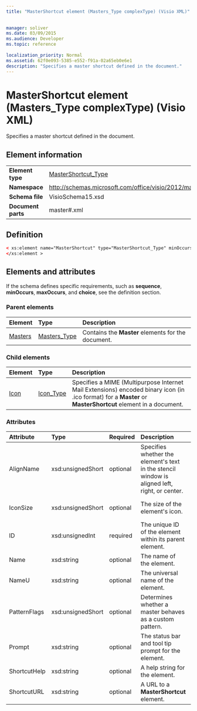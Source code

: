 ```yaml
---
title: "MasterShortcut element (Masters_Type complexType) (Visio XML)"
 
 
manager: soliver
ms.date: 03/09/2015
ms.audience: Developer
ms.topic: reference
 
localization_priority: Normal
ms.assetid: 62f0e093-5385-e552-f91a-02a65eb0e6e1
description: "Specifies a master shortcut defined in the document."
---
```


# MasterShortcut element (Masters_Type complexType) (Visio XML)

Specifies a master shortcut defined in the document.
  
## Element information

|||
|:-----|:-----|
|**Element type** <br/> |[MasterShortcut_Type](mastershortcut_type-complextypevisio-xml.md) <br/> |
|**Namespace** <br/> |http://schemas.microsoft.com/office/visio/2012/main  <br/> |
|**Schema file** <br/> |VisioSchema15.xsd  <br/> |
|**Document parts** <br/> |master#.xml  <br/> |
   
## Definition

```XML
< xs:element name="MasterShortcut" type="MasterShortcut_Type" minOccurs="0" maxOccurs="unbounded" >
</xs:element >
```

## Elements and attributes

If the schema defines specific requirements, such as **sequence**, **minOccurs**, **maxOccurs**, and **choice**, see the definition section. 
  
### Parent elements

|**Element**|**Type**|**Description**|
|:-----|:-----|:-----|
|[Masters](masters-elementvisio-xml.md) <br/> |[Masters_Type](masters_type-complextypevisio-xml.md) <br/> |Contains the **Master** elements for the document.  <br/> |
   
### Child elements

|**Element**|**Type**|**Description**|
|:-----|:-----|:-----|
|[Icon](icon-element-mastershortcut_type-complextypevisio-xml.md) <br/> |[Icon_Type](icon_type-complextypevisio-xml.md) <br/> |Specifies a MIME (Multipurpose Internet Mail Extensions) encoded binary icon (in .ico format) for a **Master** or **MasterShortcut** element in a document.  <br/> |
   
### Attributes

|**Attribute**|**Type**|**Required**|**Description**|**Possible values**|
|:-----|:-----|:-----|:-----|:-----|
|AlignName  <br/> |xsd:unsignedShort  <br/> |optional  <br/> |Specifies whether the element's text in the stencil window is aligned left, right, or center.  <br/> |Values of the xsd:unsignedShort type.  <br/> |
|IconSize  <br/> |xsd:unsignedShort  <br/> |optional  <br/> |The size of the element's icon.  <br/> |Values of the xsd:unsignedShort type.  <br/> |
|ID  <br/> |xsd:unsignedInt  <br/> |required  <br/> |The unique ID of the element within its parent element.  <br/> |Values of the xsd:unsignedInt type.  <br/> |
|Name  <br/> |xsd:string  <br/> |optional  <br/> |The name of the element.  <br/> |Values of the xsd:string type.  <br/> |
|NameU  <br/> |xsd:string  <br/> |optional  <br/> |The universal name of the element.  <br/> |Values of the xsd:string type.  <br/> |
|PatternFlags  <br/> |xsd:unsignedShort  <br/> |optional  <br/> |Determines whether a master behaves as a custom pattern.  <br/> |Values of the xsd:unsignedShort type.  <br/> |
|Prompt  <br/> |xsd:string  <br/> |optional  <br/> |The status bar and tool tip prompt for the element.  <br/> |Values of the xsd:string type.  <br/> |
|ShortcutHelp  <br/> |xsd:string  <br/> |optional  <br/> |A help string for the element.  <br/> |Values of the xsd:string type.  <br/> |
|ShortcutURL  <br/> |xsd:string  <br/> |optional  <br/> |A URL to a **MasterShortcut** element.  <br/> |Values of the xsd:string type.  <br/> |
   

